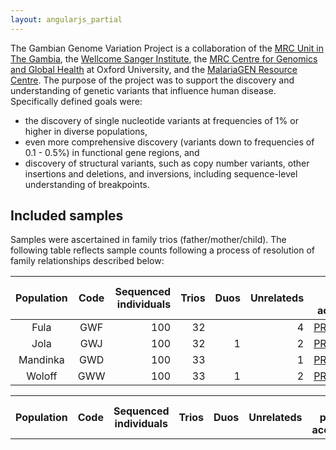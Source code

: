 ```yaml
---
layout: angularjs_partial
---
```


The Gambian Genome Variation Project is a collaboration of the [MRC Unit in The Gambia](http://www.mrc.gm), the [Wellcome Sanger Institute](https://www.sanger.ac.uk), the [MRC Centre for
Genomics and Global Health](https://www.cggh.org/collaborations/mrc-unit-the-gambia) at Oxford
University, and the [MalariaGEN Resource Centre](https://www.malariagen.net). The purpose of the
project was to support the discovery and understanding of genetic variants that influence human
disease. Specifically defined goals were:

  * the discovery of single nucleotide variants at frequencies of 1% or higher in diverse populations,
  * even more comprehensive discovery (variants down to frequencies of 0.1 - 0.5%) in functional gene regions, and
  * discovery of structural variants, such as copy number variants, other insertions and deletions, and inversions, including sequence-level understanding of breakpoints.

## Included samples

Samples were ascertained in family trios (father/mother/child). The following table reflects sample
counts following a process of resolution of family relationships described below:

Population | Code | Sequenced individuals | Trios | Duos | Unrelateds | ENA project accession | ENA study accession
:--------: | :--: | --------------------: | ----: | ---: | ---------: | :-------------------: | :-----------------:
Fula | GWF | 100 | 32 |   | 4 |[PRJEB3013](https://www.ebi.ac.uk/ena/data/view/PRJEB3013) | [ERP001420](https://www.ebi.ac.uk/ena/data/view/ERP001420)
Jola | GWJ | 100 | 32 | 1 | 2 |[PRJEB3252](https://www.ebi.ac.uk/ena/data/view/PRJEB3252) | [ERP001781](https://www.ebi.ac.uk/ena/data/view/ERP001781)
Mandinka | GWD | 100 | 33 |   | 1 |[PRJEB1682](https://www.ebi.ac.uk/ena/data/view/PRJEB1682) | [ERP002385](https://www.ebi.ac.uk/ena/data/view/ERP002385)
Woloff | GWW | 100 | 33 | 1 | 2 |[PRJEB1323](https://www.ebi.ac.uk/ena/data/view/PRJEB1323) | [ERP002150](https://www.ebi.ac.uk/ena/data/view/ERP002150)

<table>
 <tr>
  <th>Population</th> <th>Code</th> <th>Sequenced individuals</th> <th>Trios</th> <th>Duos</th> <th>Unrelateds</th> <th>ENA project accession</th> <th>ENA study accession</th>
 </tr>
 </table>
